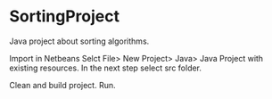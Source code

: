 # SortingProject
Java project about sorting algorithms.


Import in Netbeans
Selct File> New Project> Java> Java Project with existing resources.
In the next step select src folder.

Clean and build project.
Run.
